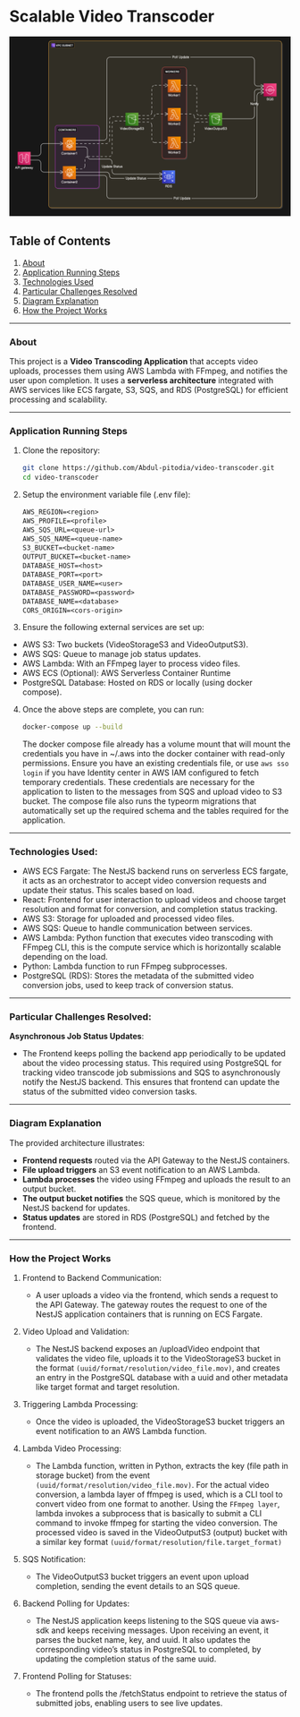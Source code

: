 # Scalable Video Transcoder

![Architecture Overview](design/diagram-export-29-11-2024-6_59_03-am.png)

## Table of Contents
1. [About](#about)
2. [Application Running Steps](#application-running-steps)
3. [Technologies Used](#technologies-used)
4. [Particular Challenges Resolved](#particular-challenges-resolved)
5. [Diagram Explanation](#diagram-explanation)
6. [How the Project Works](#how-the-project-works)

---

### About

This project is a **Video Transcoding Application** that accepts video uploads, processes them using AWS Lambda with FFmpeg, and notifies the user upon completion. It uses a **serverless architecture** integrated with AWS services like ECS fargate, S3, SQS, and RDS (PostgreSQL) for efficient processing and scalability.

---

### Application Running Steps

1. Clone the repository:
   ```bash
   git clone https://github.com/Abdul-pitodia/video-transcoder.git
   cd video-transcoder
   ```
2. Setup the environment variable file (.env file):
   ```.env
   AWS_REGION=<region>
   AWS_PROFILE=<profile>
   AWS_SQS_URL=<queue-url>
   AWS_SQS_NAME=<queue-name>
   S3_BUCKET=<bucket-name>
   OUTPUT_BUCKET=<bucket-name>
   DATABASE_HOST=<host>
   DATABASE_PORT=<port>
   DATABASE_USER_NAME=<user>
   DATABASE_PASSWORD=<password>
   DATABASE_NAME=<database>
   CORS_ORIGIN=<cors-origin>
   ```
3. Ensure the following external services are set up:

  - AWS S3: Two buckets (VideoStorageS3 and VideoOutputS3).
  - AWS SQS: Queue to manage job status updates.
  - AWS Lambda: With an FFmpeg layer to process video files.
  - AWS ECS (Optional): AWS Serverless Container Runtime
  - PostgreSQL Database: Hosted on RDS or locally (using docker compose).

4. Once the above steps are complete, you can run:

   ```bash
   docker-compose up --build
   ```

   The docker compose file already has a volume mount that will mount the credentials you have in ~/.aws into the docker container with read-only permissions. Ensure you have an existing        credentials file, or use ```aws sso login``` if you have Identity center in AWS IAM configured to fetch temporary credentials. These credentials are necessary for the application to listen to the messages from SQS and upload video to S3 bucket.
   The compose file also runs the typeorm migrations that automatically set up the required schema and the tables required for the application.

---

### Technologies Used:

  - AWS ECS Fargate: The NestJS backend runs on serverless ECS fargate, it acts as an orchestrator to accept video conversion requests and update their status. This scales based on load.
  - React: Frontend for user interaction to upload videos and choose target resolution and format for conversion, and completion status tracking.
  - AWS S3: Storage for uploaded and processed video files.
  - AWS SQS: Queue to handle communication between services.
  - AWS Lambda: Python function that executes video transcoding with FFmpeg CLI, this is the compute service which is horizontally scalable depending on the load.
  - Python: Lambda function to run FFmpeg subprocesses.
  - PostgreSQL (RDS): Stores the metadata of the submitted video conversion jobs, used to keep track of conversion status.

---

### Particular Challenges Resolved:

**Asynchronous Job Status Updates**: 
- The Frontend keeps polling the backend app periodically to be updated about the video processing status. This required using PostgreSQL for tracking video transcode job submissions and SQS to asynchronously notify the NestJS backend. This ensures that frontend can update the status of the submitted video conversion tasks.

---

### Diagram Explanation

The provided architecture illustrates:

  - **Frontend requests** routed via the API Gateway to the NestJS containers.
  - **File upload triggers** an S3 event notification to an AWS Lambda.
  - **Lambda processes** the video using FFmpeg and uploads the result to an output bucket.
  - **The output bucket notifies** the SQS queue, which is monitored by the NestJS backend for updates.
  - **Status updates** are stored in RDS (PostgreSQL) and fetched by the frontend.
---

### How the Project Works

1. Frontend to Backend Communication:
   - A user uploads a video via the frontend, which sends a request to the API Gateway. The gateway routes the request to one of the NestJS application containers that is running on ECS Fargate.

2. Video Upload and Validation:
   - The NestJS backend exposes an /uploadVideo endpoint that validates the video file, uploads it to the VideoStorageS3 bucket in the format ```(uuid/format/resolution/video_file.mov)```, and creates an entry in the PostgreSQL database with a uuid and other metadata like target format and target resolution.

3. Triggering Lambda Processing:
   - Once the video is uploaded, the VideoStorageS3 bucket triggers an event notification to an AWS Lambda function.

4. Lambda Video Processing:
   - The Lambda function, written in Python, extracts the key (file path in storage bucket) from the event ```(uuid/format/resolution/video_file.mov)```. For the actual video conversion, a lambda layer of ffmpeg is used, which is a CLI tool to convert video from one format to another. Using the ```FFmpeg layer```,  lambda invokes a subprocess that is basically to submit a CLI command to invoke ffmpeg for starting the video conversion. The processed video is saved in the VideoOutputS3 (output) bucket with a similar key format ```(uuid/format/resolution/file.target_format)```

5. SQS Notification:
   - The VideoOutputS3 bucket triggers an event upon upload completion, sending the event details to an SQS queue.

6. Backend Polling for Updates:
   - The NestJS application keeps listening to the SQS queue via aws-sdk and keeps receiving messages. Upon receiving an event, it parses the bucket name, key, and uuid. It also updates the corresponding video’s status in PostgreSQL to completed, by updating the completion status of the same uuid.

7. Frontend Polling for Statuses:
   - The frontend polls the /fetchStatus endpoint to retrieve the status of submitted jobs, enabling users to see live updates.

   
